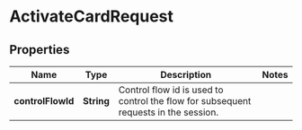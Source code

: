 # ActivateCardRequest

## Properties
Name | Type | Description | Notes
------------ | ------------- | ------------- | -------------
**controlFlowId** | **String** | Control flow id is used to control the flow for subsequent requests in the session. | 
